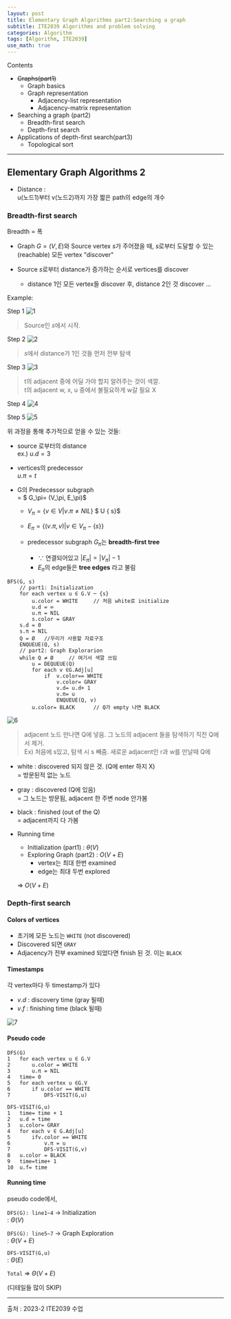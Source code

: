 ```yaml
---
layout: post
title: Elementary Graph Algorithms part2:Searching a graph
subtitle: ITE2039 Algorithms and problem solving
categories: Algorithm
tags: [Algorithm, ITE2039]
use_math: true
---
```


Contents   
- ~~Graphs(part1)~~
    - Graph basics
    - Graph representation
        - Adjacency-list representation
        - Adjacency-matrix representation
- Searching a graph (part2)
    - Breadth-first search
    - Depth-first search
- Applications of depth-first search(part3)
    -  Topological sort

---

## Elementary Graph Algorithms 2

- Distance :   
u(노드1)부터 v(노드2)까지 가장 짧은 path의 edge의 개수


### Breadth-first search
Breadth = 폭

- Graph $G = (V,E)$와 Source vertex $s$가 주어졌을 때, $s$로부터 도달할 수 있는(reachable) 모든 vertex "discover"


- Source $s$로부터 distance가 증가하는 순서로 vertices를 discover
    - distance 1인 모든 vertex들 discover 후, distance 2인 것 discover ...

Example:

Step 1
![1][1]

>Source인 $s$에서 시작.

Step 2
![2][2]

>$s$에서 distance가 1인 것들 먼저 전부 탐색

Step 3
![3][3]

>t의 adjacent 중에 어딜 가야 할지 알려주는 것이 색깔.    
t의 adjacent w, x, u 중에서 불필요하게 w갈 필요 X

Step 4
![4][4]

Step 5
![5][5]


위 과정을 통해 추가적으로 얻을 수 있는 것들: 
- source 로부터의 distance    
ex.) $u.d=3$
- vertices의 predecessor   
$u.\pi = t$


- G의 Predecessor subgraph    
= $ G_\pi= (V_\pi, E_\pi)$   

    - $V_\pi= \{v ∈V \vert v.\pi≠ NIL\}$ $ U \{ s\}$

    - $E_\pi= \{(v.π, v) \vert v ∈V_\pi-\{s\}\}$

    - predecessor subgraph $G_\pi$는 **breadth-first tree**
        - $\because$ 연결되어있고 $\vert E_\pi\vert =\vert V_\pi\vert -1$
        - $E_\pi$의 edge들은 **tree edges** 라고 불림

```
BFS(G, s)
    // part1: Initialization
    for each vertex u ∈ G.V ─ {s}
        u.color = WHITE     // 처음 white로 initialize
        u.d = ∞
        u.π = NIL
        s.color = GRAY
    s.d = 0
    s.π = NIL
    Q = Ø   //우리가 사용할 자료구조
    ENQUEUE(Q, s)
    // part2: Graph Explorarion
    while Q ≠ Ø     // 여기서 색깔 쓰임
        u = DEQUEUE(Q)
        for each v ∈G.Adj[u]
            if  v.color== WHITE
                v.color= GRAY
                v.d= u.d+ 1
                v.π= u
                ENQUEUE(Q, v)
        u.color= BLACK      // Q가 empty 나면 BLACK
```

![6][6]
> adjacent 노드 만나면 Q에 넣음. 그 노드의 adjacent 들을 탐색하기 직전 Q에서 제거.   
Ex) 처음에 s있고, 탐색 시 s 빼줌. 새로운 adjacent인 r과 w를 만날때 Q에 

- white : discovered 되지 않은 것. (Q에 enter 하지 X)    
= 방문된적 없는 노드

- gray : discovered (Q에 있음)   
= 그 노드는 방문됨, adjacent 한 주변 node 안가봄

- black : finished (out of the Q)   
= adjacent까지 다 가봄


- Running time 
    - Initialization (part1) : $\theta(V)$
    - Exploring Graph (part2) : $O(V+E)$
        - vertex는 최대 한번 examined
        - edge는 최대 두번 explored   

    => $O(V+E)$



### Depth-first search

#### Colors of vertices
- 초기에 모든 노드는 ```WHITE``` (not discovered)
- Discovered 되면 ```GRAY```
- Adjacency가 전부 examined 되었다면 finish 된 것. 이는 ```BLACK```

#### Timestamps
각 vertex마다 두 timestamp가 있다
- $v.d$ : discovery time (gray 될때)
- $v.f$ : finishing time (black 될때)

![7][7]

#### Pseudo code

```
DFS(G)
1   for each vertex u ∈ G.V
2       u.color = WHITE
3       u.π = NIL
4   time= 0
5   for each vertex u ∈G.V
6       if u.color == WHITE
7           DFS-VISIT(G,u)

DFS-VISIT(G,u)
1   time= time + 1
2   u.d = time
3   u.color= GRAY
4   for each v ∈ G.Adj[u]
5       ifv.color == WHITE
6           v.π = u
7           DFS-VISIT(G,v)
8   u.color = BLACK
9   time=time+ 1
10  u.f= time
```

#### Running time

pseudo code에서,  

```DFS(G): line1~4``` -> Initialization   
: $\Theta (V)$

```DFS(G): line5~7``` -> Graph Exploration   
: $\Theta (V+E)$

```DFS-VISIT(G,u)```   
: $\Theta (E)$


```Total``` => $\Theta(V+E)$


(디테일들 많이 SKIP)


---

[1]: /assets/images/post_img/2023-12-06-ElementaryGraphAlgorithms2/1.png
[2]: /assets/images/post_img/2023-12-06-ElementaryGraphAlgorithms2/2.png
[3]: /assets/images/post_img/2023-12-06-ElementaryGraphAlgorithms2/3.png
[4]: /assets/images/post_img/2023-12-06-ElementaryGraphAlgorithms2/4.png
[5]: /assets/images/post_img/2023-12-06-ElementaryGraphAlgorithms2/5.png
[6]: /assets/images/post_img/2023-12-06-ElementaryGraphAlgorithms2/6.png
[7]: /assets/images/post_img/2023-12-06-ElementaryGraphAlgorithms2/7.png
[8]: /assets/images/post_img/2023-12-06-ElementaryGraphAlgorithms2/8.png
[9]: /assets/images/post_img/2023-12-06-ElementaryGraphAlgorithms2/9.png
[10]: /assets/images/post_img/2023-12-06-ElementaryGraphAlgorithms2/10.png

[11]: /assets/images/post_img/2023-12-06-ElementaryGraphAlgorithms2/11.png
[12]: /assets/images/post_img/2023-12-06-ElementaryGraphAlgorithms2/12.png
[13]: /assets/images/post_img/2023-12-06-ElementaryGraphAlgorithms2/13.png
[14]: /assets/images/post_img/2023-12-06-ElementaryGraphAlgorithms2/14.png
[15]: /assets/images/post_img/2023-12-06-ElementaryGraphAlgorithms2/15.png
[16]: /assets/images/post_img/2023-12-06-ElementaryGraphAlgorithms2/16.png
[17]: /assets/images/post_img/2023-12-06-ElementaryGraphAlgorithms2/17.png
[18]: /assets/images/post_img/2023-12-06-ElementaryGraphAlgorithms2/18.png
[19]: /assets/images/post_img/2023-12-06-ElementaryGraphAlgorithms2/19.png


출처 : 2023-2 ITE2039 수업  


